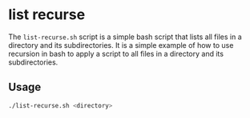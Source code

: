 # list recurse
The `list-recurse.sh` script is a simple bash script that lists all files in a directory and its subdirectories. It is a simple example of how to use recursion in bash to apply a script to all files in a directory and its subdirectories.

## Usage
```bash
./list-recurse.sh <directory>
```